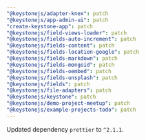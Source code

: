 ```yaml
---
"@keystonejs/adapter-knex": patch
"@keystonejs/app-admin-ui": patch
"create-keystone-app": patch
"@keystonejs/field-views-loader": patch
"@keystonejs/fields-auto-increment": patch
"@keystonejs/fields-content": patch
"@keystonejs/fields-location-google": patch
"@keystonejs/fields-markdown": patch
"@keystonejs/fields-mongoid": patch
"@keystonejs/fields-oembed": patch
"@keystonejs/fields-unsplash": patch
"@keystonejs/fields": patch
"@keystonejs/file-adapters": patch
"@keystonejs/keystone": patch
"@keystonejs/demo-project-meetup": patch
"@keystonejs/example-projects-todo": patch
---
```


Updated dependency `prettier` to `^2.1.1`.
